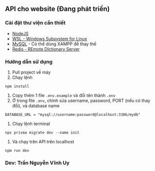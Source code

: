 ## API cho website (Đang phát triển)
### Cài đặt thư viện cần thiết 
- [NodeJS](https://nodejs.org/)
- [WSL - Windows Subsystem for Linux](https://learn.microsoft.com/en-us/windows/wsl/install)
- [MySQL](https://dev.mysql.com/downloads/mysql/) - Có thể dùng XAMPP để thay thế
- [Redis - REmote DIctionary Server](https://redis.io/docs/install/install-redis/install-redis-on-windows/)
### Hướng dẫn sử dụng
1. Pull project về máy
1. Chạy lệnh
```
npm install
```
1. Copy thêm 1 file `.env.example` và đổi tên thành `.env`
1. Ở trong file `.env`, chỉnh sửa username, password, PORT (nếu có thay đổi), và database name
```
DATABASE_URL = "mysql://username:password@localhost:3306/mydb"
```
1. Chạy lệnh terminal
```
npx prisma migrate dev --name init
```
1. Và chạy trên API trên localhost
```
npm run dev
```
### Dev: Trần Nguyễn Vĩnh Uy